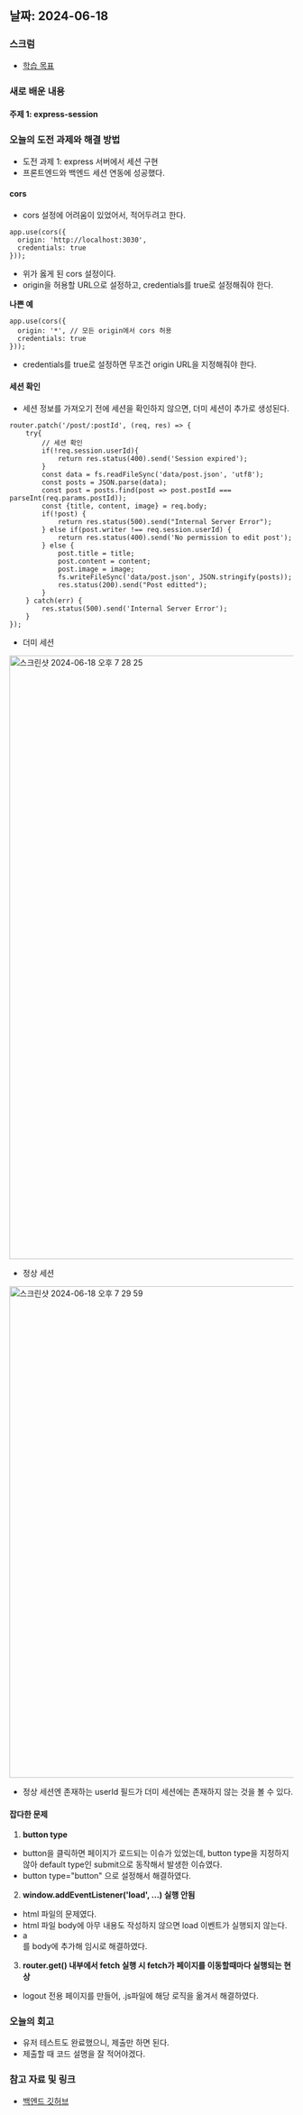 ## 날짜: 2024-06-18

### 스크럼
- [학습 목표](https://www.notion.so/goorm/6-18-a72b892113f7489b9da6ca2ec0c207e4)

### 새로 배운 내용
#### 주제 1: express-session

### 오늘의 도전 과제와 해결 방법
- 도전 과제 1: express 서버에서 세션 구현
- 프론트엔드와 백엔드 세션 연동에 성공했다.

#### cors
- cors 설정에 어려움이 있었어서, 적어두려고 한다.

```
app.use(cors({
  origin: 'http://localhost:3030',
  credentials: true
}));
```
- 위가 옳게 된 cors 설정이다.
- origin을 허용할 URL으로 설정하고, credentials를 true로 설정해줘야 한다.

**나쁜 예**
```
app.use(cors({
  origin: '*', // 모든 origin에서 cors 허용
  credentials: true
}));
```
- credentials를 true로 설정하면 무조건 origin URL을 지정해줘야 한다.

#### 세션 확인
- 세션 정보를 가져오기 전에 세션을 확인하지 않으면, 더미 세션이 추가로 생성된다.

```
router.patch('/post/:postId', (req, res) => {
    try{
        // 세션 확인
        if(!req.session.userId){
            return res.status(400).send('Session expired');
        }
        const data = fs.readFileSync('data/post.json', 'utf8');
        const posts = JSON.parse(data);
        const post = posts.find(post => post.postId === parseInt(req.params.postId));
        const {title, content, image} = req.body;
        if(!post) {
            return res.status(500).send("Internal Server Error");
        } else if(post.writer !== req.session.userId) {
            return res.status(400).send('No permission to edit post');
        } else {
            post.title = title;
            post.content = content;
            post.image = image;
            fs.writeFileSync('data/post.json', JSON.stringify(posts));
            res.status(200).send("Post editted");
        }
    } catch(err) {
        res.status(500).send('Internal Server Error');
    }
});
```

- 더미 세션
<img width="1071" alt="스크린샷 2024-06-18 오후 7 28 25" src="https://github.com/Lcrescent3es/jade.choe-til/assets/112841705/13827572-124f-415b-8a9b-020c80f4be88">


- 정상 세션
<img width="872" alt="스크린샷 2024-06-18 오후 7 29 59" src="https://github.com/Lcrescent3es/jade.choe-til/assets/112841705/28cedf92-dc55-4ecb-983e-48bacc111444">

- 정상 세션엔 존재하는 userId 필드가 더미 세션에는 존재하지 않는 것을 볼 수 있다.


#### 잡다한 문제
1. **button type**
- button을 클릭하면 페이지가 로드되는 이슈가 있었는데, button type을 지정하지 않아 default type인 submit으로 동작해서 발생한 이슈였다.
- button type="button" 으로 설정해서 해결하였다.

2. **window.addEventListener('load', ...) 실행 안됨**
- html 파일의 문제였다.
- html 파일 body에 아무 내용도 작성하지 않으면 load 이벤트가 실행되지 않는다.
- <div>a</div>를 body에 추가해 임시로 해결하였다.

3. **router.get() 내부에서 fetch 실행 시 fetch가 페이지를 이동할때마다 실행되는 현상**
- logout 전용 페이지를 만들어, .js파일에 해당 로직을 옮겨서 해결하였다.

### 오늘의 회고
- 유저 테스트도 완료했으니, 제출만 하면 된다.
- 제출할 때 코드 설명을 잘 적어야겠다.

### 참고 자료 및 링크
- [백엔드 깃허브](https://github.com/100-hours-a-week/5-jade-express-be)
